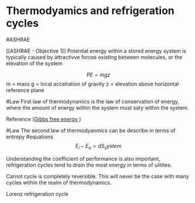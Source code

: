 # Thermodyamics and refrigeration cycles 
#ASHRAE 

[[ASHRAE - Objective 1]]
Potential energy within a stored energy system is typically caused by attractivve forces existing between molecules, or the elevation of the system 

$$PE = mgz$$
m = mass
g = local accelration of gravity
z = elevation above horizontal reference plane

#Law
First law of thermodynamics is the law of conservation of energy, where the amount of energy within the system must saty within the system.

Reference ([Gibbs free energy ](https://en.wikipedia.org/wiki/Gibbs_free_energy))

#Law 
The second law of thermodyanmics can be describe in terms of entropy 
#equations 
$$ E_i - E_o = dS_system$$

Understanding the coefficient of performance is also important, refrigeration cycles tend to drain the most energy in terms of ulitites.

Carnot cycle is completely reversible. This will never be the case with many cycles wtihin the realm of thermodynamics.

Lorenz refrigeration cycle 

